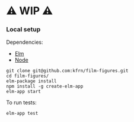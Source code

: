 # ⚠️ WIP ⚠️

### Local setup

Dependencies:
* [Elm](https://guide.elm-lang.org/install.html)
* [Node](https://nodejs.org/en/download/)

```
git clone git@github.com:kfrn/film-figures.git
cd film-figures/
elm-package install
npm install -g create-elm-app
elm-app start
```

To run tests:
```
elm-app test
```

<!-- To deploy to github pages:
```
elm-app build
gh-pages -d build
``` -->
